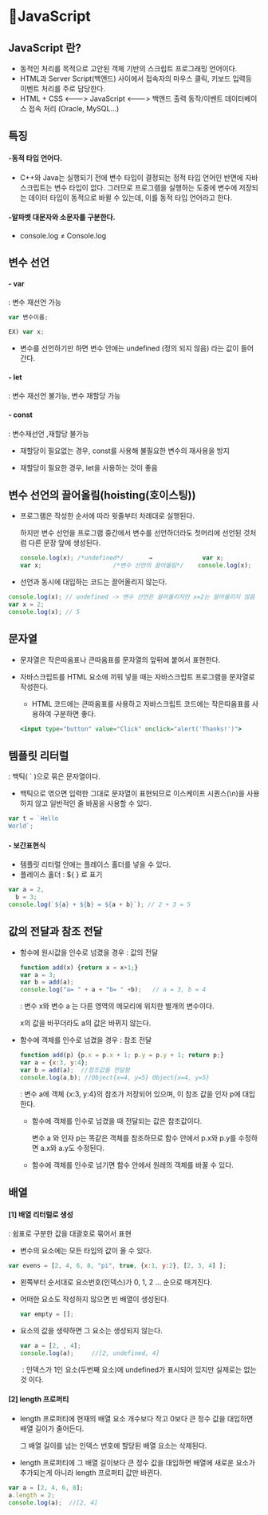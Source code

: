 # 🔸JavaScript

## JavaScript 란?

- 동적인 처리를 목적으로 고안된 객체 기반의 스크립트 프로그래밍 언어이다.
- HTML과 Server Script(백앤드) 사이에서 접속자의 마우스 클릭, 키보드 입력등 이벤트 처리를 주로 담당한다.
- HTML + CSS <---> JavaScript <---> 백앤드
  출력 동작/이벤트 데이터베이스 접속 처리
  (Oracle, MySQL...)

## 특징

#### -동적 타입 언어다.

- C++와 Java는 실행되기 전에 변수 타입이 결정되는 정적 타입 언어인 반면에 자바스크립트는 변수 타입이 없다. 그러므로 프로그램을 실행하는 도중에 변수에 저장되는 데이터 타입이 동적으로 바뀔 수 있는데, 이를 동적 타입 언어라고 한다.

#### -알파벳 대문자와 소문자를 구분한다.

- console.log ≠ Console.log

## 변수 선언

#### 		- var

: 변수 재선언 가능

```jsx
var 변수이름;

EX) var x;
```

- 변수를 선언하기만 하면 변수 안에는 undefined (정의 되지 않음) 라는 값이 들어간다.

#### - let

 : 변수 재선언 불가능, 변수 재할당 가능

#### - const

 : 변수재선언 ,재할당 불가능



- 재할당이 필요없는 경우, const를 사용해 불필요한 변수의 재사용을 방지

- 재할당이 필요한 경우, let을 사용하는 것이 좋음  

  


## 변수 선언의 끌어올림(hoisting(호이스팅))

- 프로그램은 작성한 순서에 따라 윗줄부터 차례대로 실행된다.

  하지만 변수 선언을 프로그램 중간에서 변수를 선언하더라도 첫머리에 선언된 것처럼 다른 문장 앞에 생성된다.

  ```jsx
  console.log(x); /*undefined*/       →              var x;
  var x;                    /*변수 선언의 끌어올림*/    console.log(x);
  ```

- 선언과 동시에 대입하는 코드는 끌어올리지 않는다.

```jsx
console.log(x); // undefined -> 변수 선언은 끌어올리지만 x=2는 끌어올리지 않음
var x = 2;
console.log(x); // 5
```

## 문자열

- 문자열은 작은따옴표나 큰따옴표를 문자열의 앞뒤에 붙여서 표현한다.

- 자바스크립트를 HTML 요소에 끼워 넣을 때는 자바스크립트 프로그램을 문자열로 작성한다.

  - HTML 코드에는 큰따옴표를 사용하고 자바스크립트 코드에는 작은따옴표를 사용하여 구분하면 좋다.

  ```jsx
  <input type="button" value="Click" onclick="alert('Thanks!')">
  ```

## 템플릿 리터럴

: 백틱( ` )으로 묶은 문자열이다.

- 백틱으로 엮으면 입력한 그대로 문자열이 표현되므로 이스케이프 시퀀스(\n)을 사용하지 않고 일반적인 줄 바꿈을 사용할 수 있다.

```jsx
var t = `Hello
World`;
```

#### 			- 보간표현식

- 템플릿 리터럴 안에는 플레이스 홀더를 넣을 수 있다.
- 플레이스 홀더 : ${ } 로 표기

```jsx
var a = 2,
  b = 3;
console.log(`${a} + ${b} = ${a + b}`); // 2 + 3 = 5
```



## 값의 전달과 참조 전달

- 함수에 원시값을 인수로 넘겼을 경우 : 값의 전달

  ```javascript
  function add(x) {return x = x+1;}
  var a = 3;
  var b = add(a);
  console.log("a= " + a + "b= " +b);   // a = 3, b = 4
  ```

  : 변수 x와 변수 a 는 다른 영역의 메모리에 위치한 별개의 변수이다.

    x의 값을 바꾸더라도 a의 값은 바뀌지 않는다.

  

- 함수에 객체를 인수로 넘겼을 경우 : 참조 전달

  ```javascript
  function add(p) {p.x = p.x + 1; p.y = p.y + 1; return p;}
  var a = {x:3, y:4};
  var b = add(a);  //참조값을 전달함
  console.log(a,b); //Object{x=4, y=5} Object{x=4, y=5}
  
  ```

  : 변수 a에 객체 {x:3, y:4}의 참조가 저장되어 있으며, 이 참조 값을 인자 p에 대입한다.

  - 함수에 객체를 인수로 넘겼을 때 전달되는 값은 참조값이다.

    변수 a 와 인자 p는 똑같은 객체를 참조하므로 함수 안에서 p.x와 p.y를 수정하면 a.x와 a.y도 수정된다.

  - 함수에 객체를 인수로 넘기면 함수 안에서 원래의 객체를 바꿀 수 있다.



## 배열

#### [1] 배열 리터럴로 생성

: 쉼표로 구분한 값을 대괄호로 묶어서 표현

- 변수의 요소에는 모든 타입의 값이 올 수 있다.

```javascript
var evens = [2, 4, 6, 8, "pi", true, {x:1, y:2}, [2, 3, 4] ];
```

- 왼쪽부터 순서대로 요소번호(인덱스)가 0, 1, 2 ... 순으로 매겨진다.

- 어떠한 요소도 작성하지 않으면 빈 배열이  생성된다.

  ```javascript
  var empty = [];
  ```

- 요소의 값을 생략하면 그 요소는 생성되지 않는다.

  ```javascript
  var a = [2, , 4];
  console.log(a);     //[2, undefined, 4]
  ```

  ​	: 인덱스가 1인 요소(두번째 요소)에 undefined가 표시되어 있지만 실제로는 없는 것 이다.

#### [2] length 프로퍼티

- length 프로퍼티에 현재의 배열 요소 개수보다 작고 0보다 큰 정수 값을 대입하면 배열 길이가 줄어든다. 

  그 배열 길이를 넘는 인덱스 번호에 할당된 배열 요소는 삭제된다.

- length 프로퍼티에 그 배열 길이보다 큰 정수 값을 대입하면 배열에 새로운 요소가 추가되는게 아니라 length 프로퍼티 값만 바뀐다.

```javascript
var a = [2, 4, 6, 8];
a.length = 2;     
console.log(a);  //[2, 4]
```

